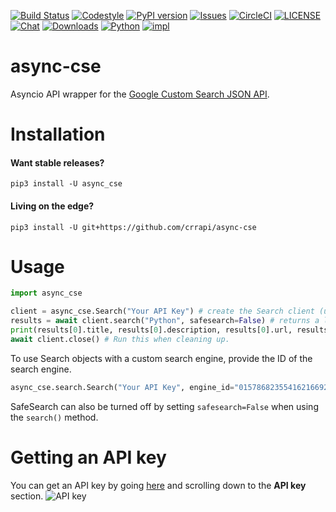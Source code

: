 [![Build Status](https://travis-ci.org/crrapi/async-cse.png?branch=master)](https://travis-ci.org/crrapi/async-cse)
[![Codestyle](https://img.shields.io/badge/code%20style-black-000000.svg)](https://img.shields.io/badge/code%20style-black-000000.svg)
[![PyPI version](https://badge.fury.io/py/async-cse.svg)](https://badge.fury.io/py/async-cse)
[![Issues](https://img.shields.io/github/issues/crrapi/async-cse.svg?colorB=00FFFF)](https://img.shields.io/github/issues/crrapi/async-cse.svg?colorB=00FFFF)
[![CircleCI](https://circleci.com/gh/crrapi/async-cse.svg?style=svg)](https://circleci.com/gh/crrapi/async-cse)
[![LICENSE](https://img.shields.io/pypi/l/async-cse.svg)](https://img.shields.io/pypi/l/async-cse.svg)
[![Chat](https://img.shields.io/discord/516199479909810176.svg)](https://img.shields.io/discord/516199479909810176.svg)
[![Downloads](https://img.shields.io/pypi/dd/async-cse.svg)](https://img.shields.io/pypi/dd/async-cse.svg)
[![Python](https://img.shields.io/pypi/pyversions/async-cse.svg)](https://img.shields.io/pypi/pyversions/async-cse.svg)
[![impl](https://img.shields.io/pypi/implementation/async-cse.svg)](https://img.shields.io/pypi/implementation/async-cse.svg)
# async-cse
Asyncio API wrapper for the [Google Custom Search JSON API](https://developers.google.com/custom-search/v1/overview).
# Installation

#### Want stable releases?
`pip3 install -U async_cse`
#### Living on the edge?
`pip3 install -U git+https://github.com/crrapi/async-cse`
# Usage
```python
import async_cse

client = async_cse.Search("Your API Key") # create the Search client (uses Google by default!)
results = await client.search("Python", safesearch=False) # returns a list of async_cse.Result objects
print(results[0].title, results[0].description, results[0].url, results[0].image_url) # Title, snippet, URL, and Image URL
await client.close() # Run this when cleaning up.
```
To use Search objects with a custom search engine, provide the ID of the search engine.
```python
async_cse.search.Search("Your API Key", engine_id="015786823554162166929:mywctwj8es4")
```
SafeSearch can also be turned off by setting `safesearch=False` when using the `search()` method.
# Getting an API key
You can get an API key by going [here](https://developers.google.com/custom-search/v1/overview) and scrolling down to the **API key** section.
![API key](https://i.imgur.com/pHXFiI8.png "Getting an API key")
